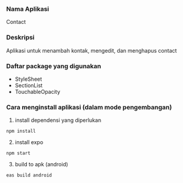### Nama Aplikasi
Contact

### Deskripsi
Aplikasi untuk menambah kontak, mengedit, dan menghapus contact

### Daftar package yang digunakan
- StyleSheet
- SectionList
- TouchableOpacity

### Cara menginstall aplikasi (dalam mode pengembangan)

1. install dependensi yang diperlukan
```
npm install
```
2. install expo
```
npm start
```
3. build to apk (android)
```sh 
eas build android
```
